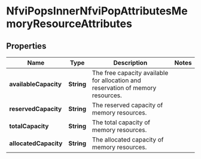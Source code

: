 
# NfviPopsInnerNfviPopAttributesMemoryResourceAttributes

## Properties
Name | Type | Description | Notes
------------ | ------------- | ------------- | -------------
**availableCapacity** | **String** | The free capacity available for allocation and reservation of memory resources. | 
**reservedCapacity** | **String** | The reserved capacity of   memory resources. | 
**totalCapacity** | **String** | The total capacity of memory resources. | 
**allocatedCapacity** | **String** | The allocated capacity of memory resources. | 



